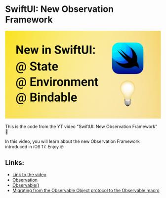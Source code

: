 # SwiftUI: New Observation Framework

[<img src="youtube.jpg" alt="SwiftUI: New Observation Framework" width="600">](https://www.youtube.com/watch?v=VQC42iy2rG8)

This is the code from the YT video "SwiftUI: New Observation Framework" 🤗

In this video, you will learn about the new Observation Framework introduced in iOS 17. Enjoy 🤓

## Links:
- [Link to the video](https://www.youtube.com/watch?v=VQC42iy2rG8)
- [Observation](https://developer.apple.com/documentation/observation)
- [Observable()](https://developer.apple.com/documentation/Observation/Observable())
- [Migrating from the Observable Object protocol to the Observable macro](https://developer.apple.com/documentation/swiftui/migrating-from-the-observable-object-protocol-to-the-observable-macro) 

